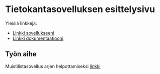# Tietokantasovelluksen esittelysivu

Yleisiä linkkejä:

* [Linkki sovellukseeni](https://www.karikko.users.cs.helsinki.fi/tsoha2)
* [Linkki dokumentaatiooni](https://www.github.com/mkarikko/Tsoha-Bootstrap/doc/dokumentaatio.pdf)

## Työn aihe

Muistilistasovellus arjen helpottamiseksi [linkki](http://advancedkittenry.github.io/suunnittelu_ja_tyoymparisto/aiheet/Muistilista.html) 

